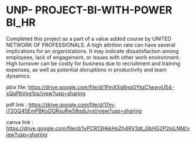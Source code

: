 # UNP- PROJECT-BI-WITH-POWER BI_HR
Completed this project as a part of a value added course by UNITED NETWORK OF PROFESSIONALS. A high attrition rate can have several implications for an organistations. It may indicate dissatisfaction among employees, lack of engagement, or issues with other work environment. High turnover can be costly for business due to recruitment and training expenses, as well as potential disruptions in productivity and team dynamics. 

pbix file: https://drive.google.com/file/d/1FmXSg6nqGYtqC1wwyU54-xQqPbVog1os/view?usp=sharing

pdf link : https://drive.google.com/file/d/17m-i72OQ45EmPBKoDQRsuRw58qdiJvxI/view?usp=sharing

canva link : https://drive.google.com/file/d/1vPCR13HkkHoZh4RV3dt_GbHG2P2pjLNM/view?usp=sharing
